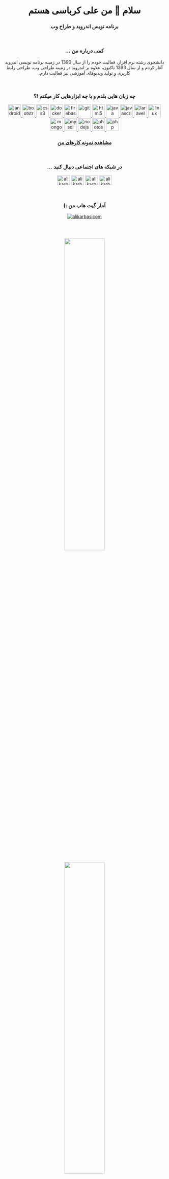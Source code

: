 <h1 align="center">سلام 👋 من علی کرباسی هستم</h1>
<h3 align="center">برنامه نویس اندروید و طراح وب</h3>
<br>
<h3 align="center" dir="rtl">کمی درباره من ...</h3>
<p align="center" dir="rtl">دانشجوی رشته نرم افزار، فعالیت خودم را از سال 1390 در زمینه برنامه نویسی اندروید آغاز کردم و از سال 1393 تاکنون، علاوه بر اندروید در زمینه طراحی وب، طراحی رابط کاربری و تولید ویدیوهای آموزشی نیز فعالیت دارم.</p>
<br>
<h3 align="center" dir="rtl">چه زبان هایی بلدم و با چه ابزارهایی کار میکنم !؟</h3>
<p align="center"> <a href="https://developer.android.com" target="_blank"> <img src="https://devicons.github.io/devicon/devicon.git/icons/android/android-original-wordmark.svg" alt="android" width="40" height="40"/> </a> <a href="https://getbootstrap.com" target="_blank"> <img src="https://devicons.github.io/devicon/devicon.git/icons/bootstrap/bootstrap-plain.svg" alt="bootstrap" width="40" height="40"/> </a> <a href="https://www.w3schools.com/css/" target="_blank"> <img src="https://devicons.github.io/devicon/devicon.git/icons/css3/css3-original-wordmark.svg" alt="css3" width="40" height="40"/> </a> <a href="https://www.docker.com/" target="_blank"> <img src="https://devicons.github.io/devicon/devicon.git/icons/docker/docker-original-wordmark.svg" alt="docker" width="40" height="40"/> </a> <a href="https://firebase.google.com/" target="_blank"> <img src="https://www.vectorlogo.zone/logos/firebase/firebase-icon.svg" alt="firebase" width="40" height="40"/> </a> <a href="https://git-scm.com/" target="_blank"> <img src="https://www.vectorlogo.zone/logos/git-scm/git-scm-icon.svg" alt="git" width="40" height="40"/> </a> <a href="https://www.w3.org/html/" target="_blank"> <img src="https://devicons.github.io/devicon/devicon.git/icons/html5/html5-original-wordmark.svg" alt="html5" width="40" height="40"/> </a> <a href="https://www.java.com" target="_blank"> <img src="https://devicons.github.io/devicon/devicon.git/icons/java/java-original-wordmark.svg" alt="java" width="40" height="40"/> </a> <a href="https://developer.mozilla.org/en-US/docs/Web/JavaScript" target="_blank"> <img src="https://devicons.github.io/devicon/devicon.git/icons/javascript/javascript-original.svg" alt="javascript" width="40" height="40"/> </a> <a href="https://laravel.com/" target="_blank"> <img src="https://devicons.github.io/devicon/devicon.git/icons/laravel/laravel-plain-wordmark.svg" alt="laravel" width="40" height="40"/> </a> <a href="https://www.linux.org/" target="_blank"> <img src="https://devicons.github.io/devicon/devicon.git/icons/linux/linux-original.svg" alt="linux" width="40" height="40"/> </a> <a href="https://www.mongodb.com/" target="_blank"> <img src="https://devicons.github.io/devicon/devicon.git/icons/mongodb/mongodb-original-wordmark.svg" alt="mongodb" width="40" height="40"/> </a> <a href="https://www.mysql.com/" target="_blank"> <img src="https://devicons.github.io/devicon/devicon.git/icons/mysql/mysql-original-wordmark.svg" alt="mysql" width="40" height="40"/> </a> <a href="https://nodejs.org" target="_blank"> <img src="https://devicons.github.io/devicon/devicon.git/icons/nodejs/nodejs-original-wordmark.svg" alt="nodejs" width="40" height="40"/> </a> <a href="https://www.photoshop.com/en" target="_blank"> <img src="https://devicons.github.io/devicon/devicon.git/icons/photoshop/photoshop-plain.svg" alt="photoshop" width="40" height="40"/> </a> <a href="https://www.php.net" target="_blank"> <img src="https://devicons.github.io/devicon/devicon.git/icons/php/php-original.svg" alt="php" width="40" height="40"/> </a> </p>
<h3 align="center"><a href="https://alikarbasi.ir/portfolio.html" target="_blank">مشاهده نمونه کارهای من</a></h3>
<br>
<h3 align="center" dir="rtl">در شبکه های اجتماعی دنبال کنید ...</h3>
<p align="center">
<a href="https://twitter.com/alikarbasicom" target="blank"><img align="center" src="https://cdn.jsdelivr.net/npm/simple-icons@3.0.1/icons/twitter.svg" alt="alikarbasicom" height="30" width="40" /></a>
<a href="https://linkedin.com/in/alikarbasicom" target="blank"><img align="center" src="https://cdn.jsdelivr.net/npm/simple-icons@3.0.1/icons/linkedin.svg" alt="alikarbasicom" height="30" width="40" /></a>
<a href="https://instagram.com/alikarbasicom" target="blank"><img align="center" src="https://cdn.jsdelivr.net/npm/simple-icons@3.0.1/icons/instagram.svg" alt="alikarbasicom" height="30" width="40" /></a>
<a href="https://www.youtube.com/c/alikarbasi" target="blank"><img align="center" src="https://cdn.jsdelivr.net/npm/simple-icons@3.0.1/icons/youtube.svg" alt="alikarbasi" height="30" width="40" /></a>
</p>
<br>
<h3 align="center" dir="rtl">آمار گیت هاب من :)</h3>
<p align="center"> <a href="https://github.com/ryo-ma/github-profile-trophy"><img src="https://github-profile-trophy.vercel.app/?username=alikarbasicom" alt="alikarbasicom" /></a></p>
<br>
<h2 align="center">
<a href="https://alikarbasi.ir/saiga" target="_blank"><img src="https://alikarbasi.ir/assets/img/Saiga-Dl-Banner.png" width="50%"/></a>
<a href="https://www.youtube.com/channel/UCKGR_7uZ0UQpDZMPfAZ_S8Q?sub_confirmation=1" target="_blank"><img src="https://alikarbasi.ir/assets/img/YouTube-Banner.png" width="50%"/></a>
</h2>
